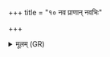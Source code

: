 +++
title = "१० नव प्राणान् नवभिः"

+++
<details><summary>मूलम् (GR)</summary>

नव प्राणान् नवभिः सं मिमीते  
दीर्घायुत्वाय शतशारदाय ।  
हरिते त्रीणि रजते त्रीण्य्  
अयसि त्रीणि तपसाविष्टितानि ॥
</details>